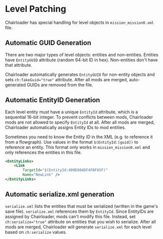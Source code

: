# Level Patching

Chairloader has special handling for level objects in `mission_mission0.xml` file.

## Automatic GUID Generation
There are two major types of level objects: entities and non-entities. Entities have `EntityGUID` attribute (random 64-bit ID in hex). Non-entities don't have that attribute.

Chairloader automatically generates `EntityGUID` for non-entity objects and sets `ch:fakeGuid="true"` attribute. After all mods are merged, auto-generated GUIDs are removed from the file.

## Automatic EntityID Generation
Each level entity must have a unique `EntityId` attribute, which is a sequential 16-bit integer. To prevent conflicts between mods, Chairloader mods are not allowed to specify `EntityId` at all. After all mods are merged, Chairloader automatically assigns Entity IDs to mod entities.

Sometimes you need to know the Entity ID in the XML (e.g. to reference it from a flowgraph). Use values in the format `$(EntityId:[guid])` to reference an entity. This format only works in `mission_mission0.xml` and only references the entities in this file.

```xml
<EntityLinks>
    <Link
        TargetId="$(EntityId:409E604DF4F0F65F)"
        Name="NewLink" />
</EntityLinks>
```

## Automatic serialize.xml generation
`serialize.xml` lists the entities that must be serialized (written in the game's save file). `serialize.xml` references them by `EntityId`. Since EntityIDs are assigned by Chairloader, mods can't modify this file. Instead, set `ch:serialize="true"` attribute on entities that you wish to serialize. After all mods are merged, Chairloader will generate `serialize.xml` for each level based on `ch:serialize` values.

